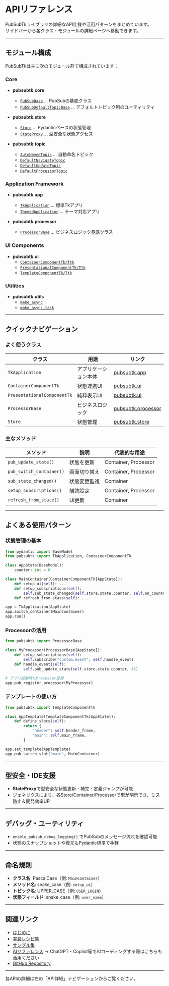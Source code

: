 # APIリファレンス

PubSubTkライブラリの詳細なAPI仕様や活用パターンをまとめています。  
サイドバーから各クラス・モジュールの詳細ページへ移動できます。

---

## モジュール構成

PubSubTkは主に次のモジュール群で構成されています：

### Core

- **pubsubtk.core**  
  - [`PubSubBase`](pubsubtk/core/pubsub_base/) … PubSubの基底クラス
  - [`PubSubDefaultTopicBase`](pubsubtk/core/default_topic_base/) … デフォルトトピック用のユーティリティ

- **pubsubtk.store**  
  - [`Store`](pubsubtk/store/store/#pubsubtk.store.store.Store) … Pydanticベースの状態管理
  - [`StateProxy`](pubsubtk/store/store/#pubsubtk.store.store.StateProxy) … 型安全な状態アクセス

- **pubsubtk.topic**  
  - [`AutoNamedTopic`](pubsubtk/topic/topics/#pubsubtk.topic.topics.AutoNamedTopic) … 自動命名トピック
  - [`DefaultNavigateTopic`](pubsubtk/topic/topics/#pubsubtk.topic.topics.DefaultNavigateTopic)
  - [`DefaultUpdateTopic`](pubsubtk/topic/topics/#pubsubtk.topic.topics.DefaultUpdateTopic)
  - [`DefaultProcessorTopic`](pubsubtk/topic/topics/#pubsubtk.topic.topics.DefaultProcessorTopic)

### Application Framework

- **pubsubtk.app**  
  - [`TkApplication`](pubsubtk/app/application_base/#pubsubtk.app.application_base.TkApplication) … 標準Tkアプリ
  - [`ThemedApplication`](pubsubtk/app/application_base/#pubsubtk.app.application_base.ThemedApplication) … テーマ対応アプリ

- **pubsubtk.processor**  
  - [`ProcessorBase`](pubsubtk/processor/processor_base/) … ビジネスロジック基底クラス

### UI Components

- **pubsubtk.ui**  
  - [`ContainerComponentTk/Ttk`](pubsubtk/ui/base/container_base/#pubsubtk.ui.base.container_base.ContainerComponentTk)
  - [`PresentationalComponentTk/Ttk`](pubsubtk/ui/base/presentational_base/#pubsubtk.ui.base.presentational_base.PresentationalComponentTk)
  - [`TemplateComponentTk/Ttk`](pubsubtk/ui/base/template_base/#pubsubtk.ui.base.template_base.TemplateComponentTk)

### Utilities

- **pubsubtk.utils**  
  - [`make_async`](pubsubtk/utils/async_utils/#pubsubtk.utils.async_utils.make_async)
  - [`make_async_task`](pubsubtk/utils/async_utils/#pubsubtk.utils.async_utils.make_async_task)

---

## クイックナビゲーション

### よく使うクラス

| クラス | 用途 | リンク |
|--------|------|-------------|
| `TkApplication` | アプリケーション本体 | [pubsubtk.app](pubsubtk/app/) |
| `ContainerComponentTk` | 状態連携UI | [pubsubtk.ui](pubsubtk/ui/) |
| `PresentationalComponentTk` | 純粋表示UI | [pubsubtk.ui](pubsubtk/ui/) |
| `ProcessorBase` | ビジネスロジック | [pubsubtk.processor](pubsubtk/processor/) |
| `Store` | 状態管理 | [pubsubtk.store](pubsubtk/store/) |

### 主なメソッド

| メソッド | 説明 | 代表的な用途 |
|----------|------|----------|
| `pub_update_state()` | 状態を更新 | Container, Processor |
| `pub_switch_container()` | 画面切り替え | Container, Processor |
| `sub_state_changed()` | 状態変更監視 | Container |
| `setup_subscriptions()` | 購読設定 | Container, Processor |
| `refresh_from_state()` | UI更新 | Container |

---

## よくある使用パターン

### 状態管理の基本

```python
from pydantic import BaseModel
from pubsubtk import TkApplication, ContainerComponentTk

class AppState(BaseModel):
    counter: int = 0

class MainContainer(ContainerComponentTk[AppState]):
    def setup_ui(self): ...
    def setup_subscriptions(self):
        self.sub_state_changed(self.store.state.counter, self.on_counter_changed)
    def refresh_from_state(self): ...

app = TkApplication(AppState)
app.switch_container(MainContainer)
app.run()
```

### Processorの活用

```python
from pubsubtk import ProcessorBase

class MyProcessor(ProcessorBase[AppState]):
    def setup_subscriptions(self):
        self.subscribe("custom.event", self.handle_event)
    def handle_event(self):
        self.pub_update_state(self.store.state.counter, 42)

# アプリ起動時にProcessor登録
app.pub_register_processor(MyProcessor)
```

### テンプレートの使い方

```python
from pubsubtk import TemplateComponentTk

class AppTemplate(TemplateComponentTk[AppState]):
    def define_slots(self):
        return {
            "header": self.header_frame,
            "main": self.main_frame,
        }

app.set_template(AppTemplate)
app.pub_switch_slot("main", MainContainer)
```

---

## 型安全・IDE支援

- **StateProxy**で型安全な状態更新・補完・定義ジャンプが可能
- ジェネリクスにより、各Store/Container/Processorで型が明示でき、ミス防止＆開発効率UP

---

## デバッグ・ユーティリティ

- `enable_pubsub_debug_logging()` でPubSubのメッセージ流れを確認可能
- 状態のスナップショットや復元もPydantic標準で手軽

---

## 命名規則

- **クラス名**: PascalCase（例: `MainContainer`）
- **メソッド名**: snake\_case（例: `setup_ui`）
- **トピック名**: UPPER\_CASE（例: `USER_LOGIN`）
- **状態フィールド**: snake\_case（例: `user_name`）

---

## 関連リンク

- [はじめに](../getting-started.md)
- [実装レシピ集](../cookbook.md)
- [サンプル集](../examples.md)
- [AIリファレンス](../ai-reference/REFERENCE_FULL.md)
  → ChatGPT・Copilot等でAIコーディングする際はこちらも活用ください
- [GitHub Repository](https://github.com/vavavavavavavavava/pubsubtk)

---

各APIの詳細は左の「API詳細」ナビゲーションからご覧ください。
